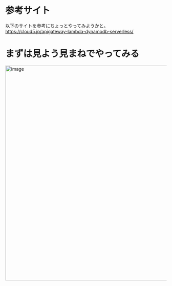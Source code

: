 # 参考サイト
以下のサイトを参考にちょっとやってみようかと。   
https://cloud5.jp/apigateway-lambda-dynamodb-serverless/

# まずは見よう見まねでやってみる
<img width="671" alt="image" src="https://user-images.githubusercontent.com/18514297/221326696-f2750ab1-1d2c-44dd-a58f-fddfdce574b7.png">
